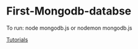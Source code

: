 # First-Mongodb-databse

To run: node mongodb.js or nodemon mongodb.js 

[Tutorials](https://www.w3schools.com/nodejs/nodejs_mongodb.asp)
